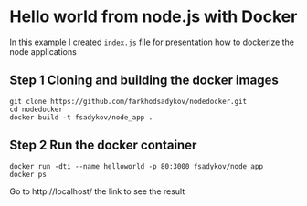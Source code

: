 # Hello world from node.js with Docker 
In this example I created `index.js` file for presentation how to dockerize the node applications 

## Step 1 Cloning and building the docker images 
```
git clone https://github.com/farkhodsadykov/nodedocker.git
cd nodedocker
docker build -t fsadykov/node_app .
```

## Step 2 Run the docker container 
```
docker run -dti --name helloworld -p 80:3000 fsadykov/node_app
docker ps 
```

Go to http://localhost/  the link to see the result